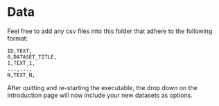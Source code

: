 # Data

Feel free to add any csv files into this folder that adhere to the following format:

```
ID,TEXT,
0,DATASET_TITLE,
1,TEXT_1,
...,...,
N,TEXT_N,
```

After quitting and re-starting the executable, the drop down on the Introduction page will now include your new datasets as options.

